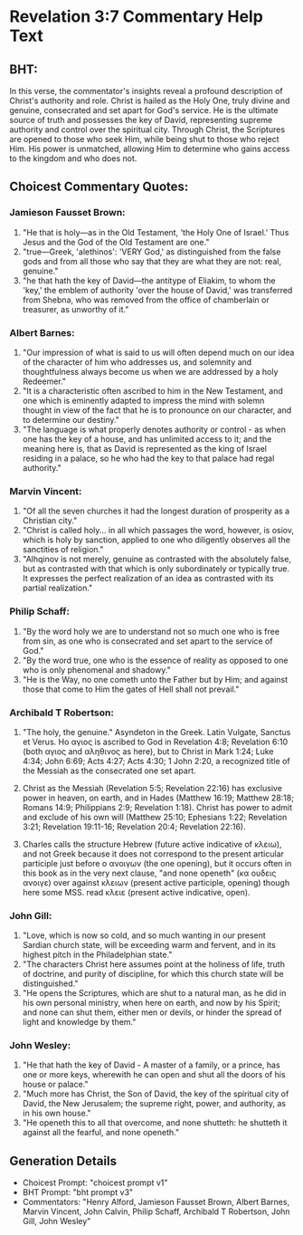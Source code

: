 # Revelation 3:7 Commentary Help Text

## BHT:
In this verse, the commentator's insights reveal a profound description of Christ's authority and role. Christ is hailed as the Holy One, truly divine and genuine, consecrated and set apart for God's service. He is the ultimate source of truth and possesses the key of David, representing supreme authority and control over the spiritual city. Through Christ, the Scriptures are opened to those who seek Him, while being shut to those who reject Him. His power is unmatched, allowing Him to determine who gains access to the kingdom and who does not.

## Choicest Commentary Quotes:
### Jamieson Fausset Brown:
1. "He that is holy—as in the Old Testament, 'the Holy One of Israel.' Thus Jesus and the God of the Old Testament are one."
2. "true—Greek, 'alethinos': 'VERY God,' as distinguished from the false gods and from all those who say that they are what they are not: real, genuine."
3. "he that hath the key of David—the antitype of Eliakim, to whom the 'key,' the emblem of authority 'over the house of David,' was transferred from Shebna, who was removed from the office of chamberlain or treasurer, as unworthy of it."

### Albert Barnes:
1. "Our impression of what is said to us will often depend much on our idea of the character of him who addresses us, and solemnity and thoughtfulness always become us when we are addressed by a holy Redeemer."
2. "It is a characteristic often ascribed to him in the New Testament, and one which is eminently adapted to impress the mind with solemn thought in view of the fact that he is to pronounce on our character, and to determine our destiny."
3. "The language is what properly denotes authority or control - as when one has the key of a house, and has unlimited access to it; and the meaning here is, that as David is represented as the king of Israel residing in a palace, so he who had the key to that palace had regal authority."

### Marvin Vincent:
1. "Of all the seven churches it had the longest duration of prosperity as a Christian city."
2. "Christ is called holy... in all which passages the word, however, is osiov, which is holy by sanction, applied to one who diligently observes all the sanctities of religion."
3. "Alhqinov is not merely, genuine as contrasted with the absolutely false, but as contrasted with that which is only subordinately or typically true. It expresses the perfect realization of an idea as contrasted with its partial realization."

### Philip Schaff:
1. "By the word holy we are to understand not so much one who is free from sin, as one who is consecrated and set apart to the service of God."
2. "By the word true, one who is the essence of reality as opposed to one who is only phenomenal and shadowy."
3. "He is the Way, no one cometh unto the Father but by Him; and against those that come to Him the gates of Hell shall not prevail."

### Archibald T Robertson:
1. "The holy, the genuine." Asyndeton in the Greek. Latin Vulgate, Sanctus et Verus. Hο αγιος is ascribed to God in Revelation 4:8; Revelation 6:10 (both αγιος and αληθινος as here), but to Christ in Mark 1:24; Luke 4:34; John 6:69; Acts 4:27; Acts 4:30; 1 John 2:20, a recognized title of the Messiah as the consecrated one set apart.

2. Christ as the Messiah (Revelation 5:5; Revelation 22:16) has exclusive power in heaven, on earth, and in Hades (Matthew 16:19; Matthew 28:18; Romans 14:9; Philippians 2:9; Revelation 1:18). Christ has power to admit and exclude of his own will (Matthew 25:10; Ephesians 1:22; Revelation 3:21; Revelation 19:11-16; Revelation 20:4; Revelation 22:16).

3. Charles calls the structure Hebrew (future active indicative of κλειω), and not Greek because it does not correspond to the present articular participle just before ο ανοιγων (the one opening), but it occurs often in this book as in the very next clause, "and none openeth" (κα ουδεις ανοιγε) over against κλειων (present active participle, opening) though here some MSS. read κλειε (present active indicative, open).

### John Gill:
1. "Love, which is now so cold, and so much wanting in our present Sardian church state, will be exceeding warm and fervent, and in its highest pitch in the Philadelphian state."
2. "The characters Christ here assumes point at the holiness of life, truth of doctrine, and purity of discipline, for which this church state will be distinguished."
3. "He opens the Scriptures, which are shut to a natural man, as he did in his own personal ministry, when here on earth, and now by his Spirit; and none can shut them, either men or devils, or hinder the spread of light and knowledge by them."

### John Wesley:
1. "He that hath the key of David - A master of a family, or a prince, has one or more keys, wherewith he can open and shut all the doors of his house or palace."
2. "Much more has Christ, the Son of David, the key of the spiritual city of David, the New Jerusalem; the supreme right, power, and authority, as in his own house."
3. "He openeth this to all that overcome, and none shutteth: he shutteth it against all the fearful, and none openeth."


## Generation Details
- Choicest Prompt: "choicest prompt v1"
- BHT Prompt: "bht prompt v3"
- Commentators: "Henry Alford, Jamieson Fausset Brown, Albert Barnes, Marvin Vincent, John Calvin, Philip Schaff, Archibald T Robertson, John Gill, John Wesley"
